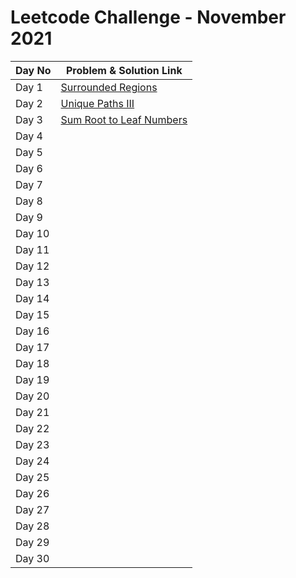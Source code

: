 # Leetcode Challenge - November 2021

| Day No | Problem & Solution Link                                                                                                   |
| ------ | ------------------------------------------------------------------------------------------------------------------------- |
| Day 1  | [Surrounded Regions](../../difficulty-based-problem-index/leetcode-medium/leetcode-130-surrounded-regions.md)             |
| Day 2  | [Unique Paths III](../../difficulty-based-problem-index/leetcode-hard/leetcode-980-unique-paths-iii.md)                   |
| Day 3  | [Sum Root to Leaf Numbers](../../difficulty-based-problem-index/leetcode-medium/leetcode-129-sum-root-to-leaf-numbers.md) |
| Day 4  |                                                                                                                           |
| Day 5  |                                                                                                                           |
| Day 6  |                                                                                                                           |
| Day 7  |                                                                                                                           |
| Day 8  |                                                                                                                           |
| Day 9  |                                                                                                                           |
| Day 10 |                                                                                                                           |
| Day 11 |                                                                                                                           |
| Day 12 |                                                                                                                           |
| Day 13 |                                                                                                                           |
| Day 14 |                                                                                                                           |
| Day 15 |                                                                                                                           |
| Day 16 |                                                                                                                           |
| Day 17 |                                                                                                                           |
| Day 18 |                                                                                                                           |
| Day 19 |                                                                                                                           |
| Day 20 |                                                                                                                           |
| Day 21 |                                                                                                                           |
| Day 22 |                                                                                                                           |
| Day 23 |                                                                                                                           |
| Day 24 |                                                                                                                           |
| Day 25 |                                                                                                                           |
| Day 26 |                                                                                                                           |
| Day 27 |                                                                                                                           |
| Day 28 |                                                                                                                           |
| Day 29 |                                                                                                                           |
| Day 30 |                                                                                                                           |


